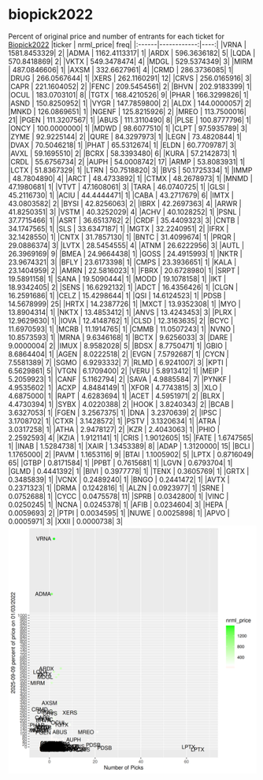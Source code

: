 # biopick2022
Percent of original price and number of entrants for each ticket for [Biopick2022](https://twitter.com/hashtag/Biopick2022)
|ticker |   nrml_price| freq|
|:------|------------:|----:|
|VRNA   | 1581.8453329|    2|
|ADMA   | 1162.4113317|    1|
|ARDX   |  596.3636182|    5|
|LQDA   |  570.8418869|    2|
|VKTX   |  549.3478474|    4|
|MDGL   |  529.5374349|    3|
|MIRM   |  487.0846606|    1|
|AXSM   |  332.6627961|    4|
|CRMD   |  286.3736085|    1|
|DRUG   |  266.0567644|    1|
|XERS   |  262.1160291|   12|
|CRVS   |  256.0165916|    3|
|CAPR   |  221.1604052|    2|
|FENC   |  209.5454561|    2|
|BHVN   |  202.9183399|    1|
|OCUL   |  183.0703101|    8|
|TGTX   |  168.4210526|    9|
|PHAR   |  166.3299826|    1|
|ASND   |  150.8250952|    1|
|VYGR   |  147.7859800|    2|
|ALDX   |  144.0000057|    2|
|MNKD   |  126.0869651|    1|
|NGENF  |  125.8215926|    2|
|MREO   |  113.7500016|   21|
|PGEN   |  111.3207567|    1|
|ABUS   |  111.3110490|    8|
|PLSE   |  100.8777796|    1|
|ONCY   |  100.0000000|    1|
|MDWD   |   98.6077510|    1|
|CLPT   |   97.5935789|    3|
|ZYME   |   92.9225144|    2|
|QURE   |   84.3297973|    1|
|LEGN   |   73.4820844|    1|
|DVAX   |   70.5046218|    1|
|PHAT   |   65.5312674|    1|
|ELDN   |   60.7709787|    3|
|AVXL   |   59.1695510|    2|
|BCRX   |   58.3393480|    6|
|KURA   |   57.2142873|    1|
|CRDL   |   55.6756734|    2|
|AUPH   |   54.0008742|   17|
|ARMP   |   53.8083931|    1|
|LCTX   |   51.8367329|    1|
|LTRN   |   50.7518820|    3|
|BVS    |   50.1725334|    1|
|IMMP   |   48.7804890|    4|
|ARCT   |   48.4733892|    1|
|CTMX   |   48.2678973|    1|
|MNMD   |   47.1980681|    1|
|VTVT   |   47.1608061|    3|
|TARA   |   46.0740725|    1|
|GLSI   |   45.2116730|    1|
|ACIU   |   44.4444471|    1|
|CABA   |   43.2717679|    6|
|IMTX   |   43.0803582|    2|
|BYSI   |   42.8256063|    2|
|IBRX   |   42.2697363|    4|
|ARWR   |   41.8250351|    3|
|VSTM   |   40.3252029|    4|
|ACHV   |   40.1028252|    1|
|PSNL   |   37.7715466|    1|
|ASRT   |   36.6513762|    2|
|CRDF   |   35.4409323|    3|
|CNTB   |   34.1747565|    1|
|SLS    |   33.6347187|    1|
|MGTX   |   32.2240951|    2|
|IFRX   |   32.1428550|    1|
|CNTX   |   31.7857130|    1|
|BNTC   |   31.4099674|    1|
|PRQR   |   29.0886374|    3|
|LVTX   |   28.5454555|    4|
|ATNM   |   26.6222956|    3|
|AUTL   |   26.3969169|    9|
|BMEA   |   24.9664438|    1|
|GOSS   |   24.4915993|    1|
|NKTR   |   23.9674321|    3|
|BFLY   |   23.6173398|    1|
|CMPS   |   23.3936651|    1|
|KALA   |   23.1404959|    2|
|AMRN   |   22.5816023|    1|
|FBRX   |   20.6728980|    1|
|SRPT   |   19.5891158|    1|
|SANA   |   19.5090444|    1|
|MODD   |   19.1078158|    1|
|IKT    |   18.9342405|    2|
|SENS   |   16.6292132|    1|
|ADCT   |   16.4356426|    1|
|CLGN   |   16.2591686|    1|
|CELZ   |   15.4298644|    1|
|QSI    |   14.6124523|    1|
|PDSB   |   14.5678999|   25|
|HRTX   |   14.2387726|    1|
|MXCT   |   13.9352308|    1|
|MYO    |   13.8904314|    1|
|NKTX   |   13.4853412|    1|
|ANVS   |   13.4243453|    3|
|PLRX   |   12.9629630|    1|
|IOVA   |   12.4148762|    1|
|CLSD   |   12.3163635|    2|
|BCYC   |   11.6970593|    1|
|MCRB   |   11.1914765|    1|
|CMMB   |   11.0507243|    1|
|NVNO   |   10.8573593|    1|
|MRNA   |    9.6346168|    1|
|BCTX   |    9.6256033|    3|
|DARE   |    9.0000004|    2|
|IMUX   |    8.9582028|    5|
|BDSX   |    8.7750471|    1|
|GBIO   |    8.6864404|    1|
|AGEN   |    8.0222518|    2|
|EVGN   |    7.5792687|    1|
|CYCN   |    7.5581389|    7|
|SGMO   |    6.9293332|    7|
|RLMD   |    6.9241007|    3|
|KPTI   |    6.5629861|    5|
|VTGN   |    6.1709400|    2|
|VERU   |    5.8913412|    1|
|MEIP   |    5.2059923|    1|
|CANF   |    5.1162794|    2|
|SAVA   |    4.9885584|    7|
|PYNKF  |    4.9535602|    1|
|ACXP   |    4.8484149|    1|
|XFOR   |    4.7743815|    3|
|XLO    |    4.6875000|    1|
|RAPT   |    4.6283694|    1|
|ACET   |    4.5951971|    2|
|BLRX   |    4.4730394|    1|
|SYBX   |    4.0220388|    2|
|HOOK   |    3.8240343|    2|
|BCAB   |    3.6327053|    1|
|FGEN   |    3.2567375|    1|
|DNA    |    3.2370639|    2|
|IPSC   |    3.1708702|    1|
|CTXR   |    3.1428572|    1|
|PSTV   |    3.1320634|    1|
|ATRA   |    3.0317258|    1|
|ATHA   |    2.9478127|    2|
|KZR    |    2.4043063|    1|
|PHIO   |    2.2592593|    4|
|KZIA   |    1.9121141|    1|
|CRIS   |    1.9012605|   15|
|FATE   |    1.6747565|    1|
|INAB   |    1.5284738|    1|
|XAIR   |    1.3453389|    8|
|ADAP   |    1.3120000|   15|
|BCLI   |    1.1765000|    2|
|PAVM   |    1.1653116|    9|
|BTAI   |    1.1005902|    5|
|LPTX   |    0.8716049|   65|
|GTBP   |    0.8171584|    1|
|PPBT   |    0.7615681|    1|
|LGVN   |    0.6793704|    1|
|GLMD   |    0.4441392|    1|
|BIVI   |    0.3977778|    1|
|TENX   |    0.3605769|    1|
|GRTX   |    0.3485839|    1|
|VCNX   |    0.2489240|    1|
|BNGO   |    0.2441472|    1|
|AVTX   |    0.2371323|    1|
|DRMA   |    0.1242816|    1|
|ALZN   |    0.0923977|    1|
|SRNE   |    0.0752688|    1|
|CYCC   |    0.0475578|   11|
|SPRB   |    0.0342800|    1|
|VINC   |    0.0250245|    1|
|NCNA   |    0.0245378|    1|
|AFIB   |    0.0234604|    3|
|HEPA   |    0.0059693|    2|
|PTPI   |    0.0034595|    1|
|NUWE   |    0.0025898|    1|
|APVO   |    0.0005971|    3|
|XXII   |    0.0000738|    3|
![retvspicks](biopicks.png?raw=true)

